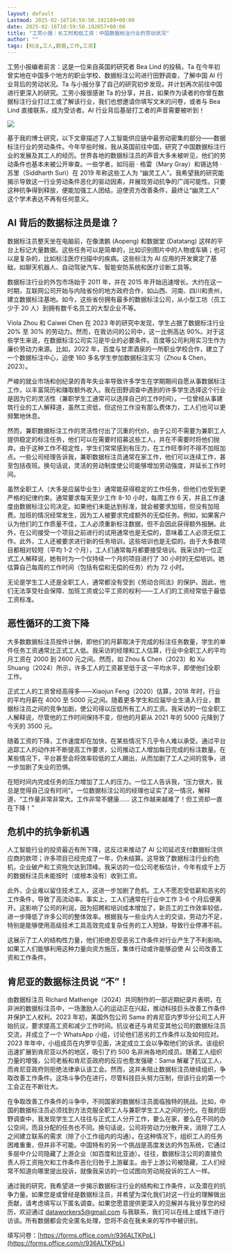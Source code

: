 ```yaml
---
layout: default
Lastmod: 2025-02-16T10:59:50.192189+00:00
date: 2025-02-16T10:59:50.192057+00:00
title: "工劳小报｜长工时和低工资：中国数据标注行业的劳动状况"
author: ""
tags: [标注,工人,数据,工作,工资]
---
```


工劳小报编者前言：这是一位来自英国的研究者 Bea Lind 的投稿，Ta 在今年初曾实地在中国多个地方的职业学校、数据标注公司进行田野调查，了解中国 AI 行业背后的劳动状况。Ta 与小报分享了自己的研究初步发现，并计划再次前往中国进行更深入的研究。工劳小报很感谢 Ta 的分享，并且，如果作为读者的你曾在数据标注行业打过工或了解该行业，我们也想邀请你填写文末的问卷，或者与 Bea Lind 直接联系，成为受访者。AI 行业背后基层打工者的声音需要被听到！

![](https://images.weserv.nl/?url=https%3A//chinadigitaltimes.net/chinese/files/2025/02/post-715869-67b11226cdc38.png)

基于我的博士研究，以下文章描述了人工智能供应链中最劳动密集的部分——数据标注行业的劳动条件。今年早些时候，我从英国前往中国，研究了中国数据标注行业的发展及其工人的经历。世界各地的数据标注员的声音大多未被听见，他们的劳动条件也基本未被公开审查。一些学者，如玛丽 · 格雷（Mary Gray）和锡达特 · 苏里（Siddharth Suri）在 2019 年称这些工人为 “幽灵工人”。我希望我的研究能揭示导致这一行业劳动条件恶化的驱动因素，并展现劳动抗争的广阔可能性。只要这种抗争得到释放，便能加强工人团结，迫使资方改善条件，最终让“幽灵工人” 这个学术表达不再有任何意义。

AI 背后的数据标注员是谁？
--------------

数据标注员整天坐在电脑前，在像澳鹏 (Aopeng) 和数据堂 (Datatang) 这样的平台上标记大量数据。这些任务可以是简单的，比如识别图片中的人物或车辆；也可以是复杂的，比如标注医疗扫描中的疾病。这些标注为 AI 应用的开发奠定了基础，如聊天机器人、自动驾驶汽车、智能安防系统和医疗诊断工具等。

数据标注行业的外包市场始于 2011 年，并在 2015 年开始迅速增长。大约在这一时期，互联网公司开始与内陆省份的地方政府合作，如山西、河南、四川和贵州，建立数据标注基地。如今，这些省份拥有最多的数据标注公司，从小型工坊（员工少于 20 人）到拥有数千名员工的大型企业不等。

Viola Zhou 和 Caiwei Chen 在 2023 年的研究中发现，学生占据了数据标注行业 20% 至 30% 的劳动力。然而，在我访问的公司中，这一比例高达 90%。对于这些学生来说，在数据标注公司实习是毕业的必要条件。百度等公司利用实习生作为廉价劳动力来源。比如，2022 年，百度与甘肃酒泉的一所职业学校合作，建立了一个数据标注中心，迫使 160 多名学生参加数据标注实习（Zhou & Chen，2023）。

严峻的就业市场和创纪录的青年失业率导致许多学生在学期期间自愿从事数据标注工作，以丰富简历和赚取额外收入。我在田野调查中遇到的许多学生选择这个行业是因为它的灵活性（兼职学生工通常可以选择自己的工作时间）。一位曾经从事建筑行业的工人解释道，虽然工资低，但这份工作没有那么费体力，工人们也可以更频繁地休息。

然而，兼职数据标注工作的灵活性付出了沉重的代价。由于公司不需要为兼职工人提供稳定的标注任务，他们可以在需要时招募这些工人，并在不需要时将他们抛弃。由于这种工作不稳定性，学生们常常感到有压力，在工作旺季时不得不加班加点。一些公司经理告诉我，兼职数据标注员通常在家工作，他们可以连续工作，甚至包括夜班。换句话说，灵活的劳动制度使公司能够增加劳动强度，并延长工作时间。

虽然全职工人（大多是应届毕业生）通常能获得稳定的工作任务，但他们也受到更严格的纪律约束。通常要求每天至少工作 8-10 小时，每周工作 6 天，并且工作速度由数据标注公司决定。如果他们未能达到标准，就会被要求加班，但没有加班费。加班的情况经常发生，因为工人被要求完成额外的无偿任务。例如，如果客户认为他们的工作质量不佳，工人必须重新标注数据，但不会因此获得额外报酬。此外，在公司接受一个项目之前进行的试用通常也是无偿的，意味着工人必须无偿工作。此外，工人还被要求进行新的任务培训，这些培训也是无偿的。由于大多数项目都相对较短（平均 1-2 个月），工人们通常每月都要接受培训。我采访的一位正式工人解释说，她有时为一个仅持续一个月的项目进行了 30 小时的无偿培训。她估算自己每周的工作时间（包括有偿和无偿的任务）约为 72 小时。

无论是学生工人还是全职工人，通常都没有受到《劳动合同法》的保护。因此，他们无法享受社会保障、加班工资或公平工资的权利——工人们的工资经常低于最低工资标准。

恶性循环的工资下降
---------

大多数数据标注员按件计酬，即他们的月薪取决于完成的标注任务数量，学生的单件任务工资通常比正式工人低。我采访的经理和工人估算，行业中全职工人的平均月工资在 2000 到 2600 元之间。然而，如 Zhou & Chen（2023）和 Xu Shuang（2024）所示，许多工人的工资甚至低于这一平均水平，即使他们全职工作。

正式工人的工资曾经高得多——Xiaojun Feng（2020）估算，2018 年时，行业的平均月薪在 4000 至 5000 元之间。随着更多学生和应届毕业生涌入行业，数据标注员之间的竞争加剧，使公司得以压低所有工人的工资。我采访的一位全职工人解释说，尽管他的工作时间保持不变，但他的月薪从 2021 年的 5000 元降到了今天的 3500 元。

随着工资的下降，工作速度却在加快，在某些情况下几乎令人难以承受。通过平台追踪工人的动作并不断提高工作要求，公司推动工人增加每日完成的标注数量。在某些情况下，平台甚至会将效率较低的工人踢出，从而加剧了工人之间的竞争，进一步加剧了失业的恐惧。

在短时间内完成任务的压力增加了工人的压力。一位工人告诉我，“压力很大，我总是觉得自己没有时间”。一位数据标注公司的经理也证实了这一情况，解释道，“工作量非常非常大。工作非常不健康…… 这工作越来越难了！但工资却一直在下降！”

危机中的抗争新机遇
---------

人工智能行业的投资最近有所下降，这反过来推动了 AI 公司延迟支付数据标注供应商的款项；许多项目已经完成了一年，仍未结算。这导致了数据标注行业的危机，企业破产和工资拖欠达到顶峰。我采访的一位公司老板估计，今年有成千上万的数据标注员未能按时（或根本没有）收到工资。

此外，企业难以留住技术工人，这进一步加剧了危机。工人不愿忍受低薪和恶劣的工作条件，导致了高流动率。事实上，工人们通常在行业中工作 3-6 个月后便离开。这影响了公司的利润，因为招聘和培训成本增加了，新员工的工作效率较低，进一步降低了许多公司的整体效率。根据我与一些业内人士的交谈，劳动力不足，特别是能够使用高级技术工具高效完成复杂任务的工人短缺，导致行业停滞不前。

这展示了工人的结构性力量，他们拒绝忍受恶劣工作条件对行业产生了不利影响。如果工人们能够利用这种力量向资方施压，集体行动或许能够迫使 AI 公司改善工资和工作条件。

肯尼亚的数据标注员说 “不”！
---------------

由数据标注员 Richard Mathenge（2024）共同制作的一部近期纪录片表明，在非洲的数据标注员中，一场激励人心的运动正在兴起，推动科技巨头改善工作条件并保护工人权利。2023 年初，美国外包公司 Sama 的肯尼亚内罗毕分公司工人开始抗议，要求提高工资和减少工作时间。抗议者还与肯尼亚其他公司的数据标注员交流，并成立了一个 WhatsApp 小组，讨论他们恶劣的工作条件以及如何应对。2023 年年中，小组成员在内罗毕见面，决定成立工会以争取他们的诉求。该组织迅速扩展到肯尼亚以外的地区，吸引了约 500 名非洲各地的成员。随着工人组织力量的增强，公司老板和肯尼亚政府的反应也愈发强硬：Sama 解雇了抗议工人，而肯尼亚政府则拒绝法律承认该工会。然而，这并未阻止数据标注员继续组织，争取改善工作条件。这场斗争仍在进行，尽管科技巨头努力压制，但该行业的第一个工会正在不断壮大。

在争取改善工作条件的斗争中，不同国家的数据标注员面临独特的挑战。比如，中国的数据标注员必须找到方法克服全职工人与兼职学生工人之间的分化。在我的田野调查中，我发现学生工人往往与正式工人分开工作，要么在家，要么在不同的办公空间，而且分配的任务也不同。换句话说，公司将劳动力分散开来，消除了工人之间建立联系的需求（除了小工作组内的沟通）。在这种情况下，组织工人的任务困难重重，但并非不可能。中国特有的另一个挑战是高度发达的外包系统，它通过多层中介公司隐藏了上游企业（如百度和比亚迪）。往往，数据标注公司的直接负责人将工资拖欠和工作条件恶化归咎于上游雇主。由于上游公司被隐藏，工人们经常不知道向哪里提出投诉，就像我采访的一位试图向劳动局投诉的工人一样。

通过我的研究，我希望进一步揭示数据标注行业的结构和工作条件，以及潜在的抗争力量。如果您是或曾经是数据标注员，并希望为深化我们对这一行业的理解做出贡献，请考虑填写以下匿名调查。如果您愿意提供更深入的见解并与我分享您的经历，欢迎通过 [dataworkers5@gmail.com]() 与我联系，我们可以在线上或线下进行访谈。所有数据都会完全匿名处理，您将不会在我未来的写作中被识别。

填写问卷：[https://forms.office.com/r/936ALTKPpL](https://forms.office.com/r/936ALTKPpL)


